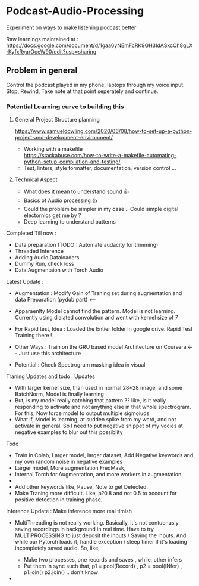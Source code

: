 # Podcast-Audio-Processing
Experiment on ways to make listening podcast better

Raw learnings maintained at : 
https://docs.google.com/document/d/1gaa6yNEmFcRK9GH3IdASxcCh8qLXrKyfxRyarOoeW90/edit?usp=sharing

## Problem in general 

Control the podcast played in my phone, laptops through my voice input. Stop, Rewind, Take note at that point seperately and continue.



### Potential Learning curve to building this 



1)  General Project Structure planning 

    https://www.samueldowling.com/2020/06/08/how-to-set-up-a-python-project-and-development-environment/

    - Working with a makefile    
    https://stackabuse.com/how-to-write-a-makefile-automating-python-setup-compilation-and-testing/
    - Test, linters, style formatter, documentation, version    control ...

2) Technical Aspect

    - What does it mean to understand sound :+1:
    - Basics of Audio processing  :+1: 
    - Could the problem be simpler in my case .. Could simple digital electornics get me by ?
    - Deep learning to understand patterns 


Completed Till now : 
- Data preparation (TODO : Automate audacity for trimming)
- Threaded Inference
- Adding Audio Dataloaders
- Dummy Run, check loss
- Data Augmentaion with Torch Audio


Latest Update : 

- Augmentation : Modify Gain of Traning set during augmentation and data Preparation (pydub part) <--
- Apparaenlty Model cannot find the pattern. Model is not learning. Currently using dialated convolution and went with kernel size of 7
- For Rapid test, Idea : Loaded the Entier folder in google drive. Rapid Test Training there ! 
- Other Ways : Train on the GRU based model Architecture on Coursera <-- Just use this architecture

- Potential : Check Spectrogram masking idea in visual



Traning Updates and todo : 
Updates
- With larger kernel size, than used in normal 28*28 image, and some BatchNorm, Model is finally learning .
- But, is my model really catching that pattern ??  like, is it really responding to activate and not anything else in that whole spectrogram.  
  For this, Now force model to output multiple sigmoiuds
- What if, Model is learning, at sudden spike from my word, and not activate in general. So I need to put negative snippet of my vocies at negative examples to blur out this possiblity

Todo
- Train in Colab, Larger model, larger dataset, Add Negative keywords and my own random noise in negative examples
- Larger model, More augmentation FreqMask, 
- Internal Torch for Augmentation, and more workers in augmentation 
- 
- Add other keywords like, Pause, Note to get Detected. 
- Make Traning more difficult. Like, p?0.8 and not 0.5 to account for positive detection in training phase.


Inference Update : Make inference more real timish

- MultiThreading is not really working. Basically, it's not contuonusly saving recordings in background in real time. Have to try MULTIPROCESSING to just deposit the inputs / Saving the inputs. And while our Pytorch loads it, handle exception / sleep timer if it's loading incompletely saved audio. So, like, 

    - Make two processes, one records and saves , while, other infers
    - Put them in sync such that, p1 = pool(Record) , p2 = pool(INfer) , p1.join() p2.join() .. don't know

- 




